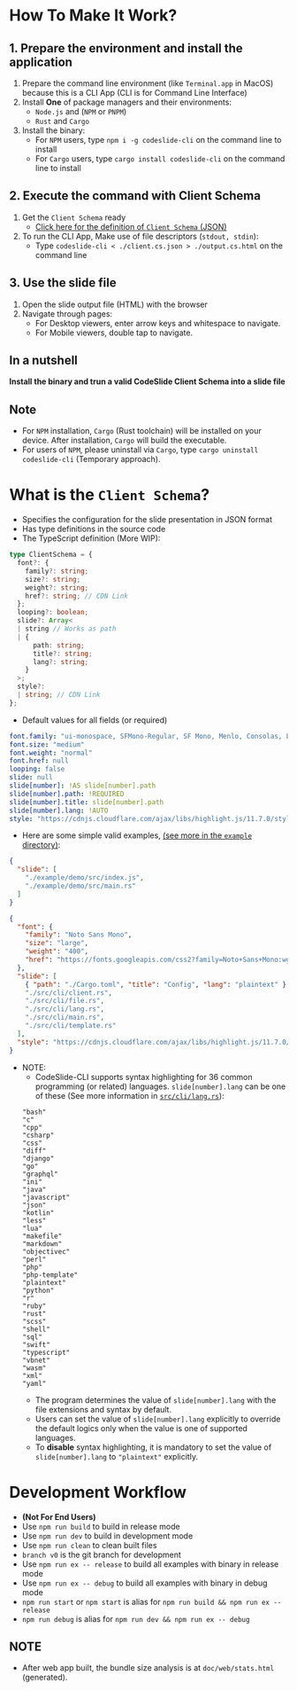 # How To Make It Work?
## 1. Prepare the environment and install the application
1. Prepare the command line environment (like `Terminal.app` in MacOS)
   because this is a CLI App (CLI is for Command Line Interface)
2. Install **One** of package managers and their environments:
   - `Node.js` and (`NPM` or `PNPM`)
   - `Rust` and `Cargo`
3. Install the binary:
   - For `NPM` users, type `npm i -g codeslide-cli` on the command line to install
   - For `Cargo` users, type `cargo install codeslide-cli` on the command line to install

## 2. Execute the command with Client Schema
1. Get the `Client Schema` ready
   - [Click here for the definition of `Client Schema` (JSON)](#what-is-the-client-schema)
2. To run the CLI App,
   Make use of file descriptors (`stdout, stdin`):
   - Type `codeslide-cli < ./client.cs.json > ./output.cs.html` on the command line

## 3. Use the slide file
1. Open the slide output file (HTML) with the browser
2. Navigate through pages:
   - For Desktop viewers, enter arrow keys and whitespace to navigate.
   - For Mobile viewers, double tap to navigate.

## In a nutshell
**Install the binary and trun a valid CodeSlide Client Schema into a slide file**

## Note
- For `NPM` installation, `Cargo` (Rust toolchain) will be installed
  on your device. After installation, `Cargo` will build the executable.
- For users of `NPM`, please uninstall via `Cargo`,
  type `cargo uninstall codeslide-cli` (Temporary approach).

# What is the `Client Schema`?
- Specifies the configuration for the slide presentation in JSON format
- Has type definitions in the source code
- The TypeScript definition (More WIP):
```ts
type ClientSchema = {
  font?: {
    family?: string;
    size?: string;
    weight?: string;
    href?: string; // CDN Link
  };
  looping?: boolean;
  slide?: Array<
  | string // Works as path
  | {
      path: string;
      title?: string;
      lang?: string;
    }
  >;
  style?:
  | string; // CDN Link
};
```
- Default values for all fields (or required)
```yml
font.family: "ui-monospace, SFMono-Regular, SF Mono, Menlo, Consolas, Liberation Mono, monospace"
font.size: "medium"
font.weight: "normal"
font.href: null
looping: false
slide: null
slide[number]: !AS slide[number].path
slide[number].path: !REQUIRED
slide[number].title: slide[number].path
slide[number].lang: !AUTO
style: "https://cdnjs.cloudflare.com/ajax/libs/highlight.js/11.7.0/styles/github-dark.min.css"
```
- Here are some simple valid examples,
  [(see more in the `example` directory)](https://github.com/AsherJingkongChen/codeslide-cli/tree/main/example):
```json
{
  "slide": [
    "./example/demo/src/index.js",
    "./example/demo/src/main.rs"
  ]
}
```
```json
{
  "font": {
    "family": "Noto Sans Mono",
    "size": "large",
    "weight": "400",
    "href": "https://fonts.googleapis.com/css2?family=Noto+Sans+Mono:wght@400;500;600&display=swap"
  },
  "slide": [
    { "path": "./Cargo.toml", "title": "Config", "lang": "plaintext" },
    "./src/cli/client.rs",
    "./src/cli/file.rs",
    "./src/cli/lang.rs",
    "./src/cli/main.rs",
    "./src/cli/template.rs"
  ],
  "style": "https://cdnjs.cloudflare.com/ajax/libs/highlight.js/11.7.0/styles/atom-one-dark.min.css"
}
```
- NOTE:
  - CodeSlide-CLI supports syntax highlighting for 36 common programming (or related) languages. `slide[number].lang` can be one of these (See more information in [`src/cli/lang.rs`](https://github.com/AsherJingkongChen/codeslide-cli/blob/main/src/cli/lang.rs)):
  ```
  "bash"
  "c"
  "cpp"
  "csharp"
  "css"
  "diff"
  "django"
  "go"
  "graphql"
  "ini"
  "java"
  "javascript"
  "json"
  "kotlin"
  "less"
  "lua"
  "makefile"
  "markdown"
  "objectivec"
  "perl"
  "php"
  "php-template"
  "plaintext"
  "python"
  "r"
  "ruby"
  "rust"
  "scss"
  "shell"
  "sql"
  "swift"
  "typescript"
  "vbnet"
  "wasm"
  "xml"
  "yaml"
  ```
  - The program determines the value of `slide[number].lang` with the file extensions and syntax by default.
  - Users can set the value of `slide[number].lang` explicitly to override the default logics only when the value is one of supported languages.
  - To **disable** syntax highlighting, it is mandatory to set the value of `slide[number].lang` to `"plaintext"` explicitly.

# Development Workflow
- **(Not For End Users)**
- Use `npm run build` to build in release mode
- Use `npm run dev` to build in development mode
- Use `npm run clean` to clean built files
- `branch v0` is the git branch for development
- Use `npm run ex -- release` to build all examples with binary in release mode
- Use `npm run ex -- debug` to build all examples with binary in debug mode
- `npm run start` or `npm start` is alias for
  `npm run build && npm run ex -- release`
- `npm run debug` is alias for `npm run dev && npm run ex -- debug`

## NOTE
- After web app built, the bundle size analysis is at `doc/web/stats.html`
  (generated).
